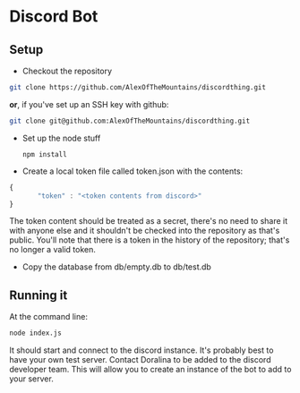# Discord Bot
## Setup
* Checkout the repository
  
```sh
git clone https://github.com/AlexOfTheMountains/discordthing.git
```

**or**, if you've set up an SSH key with github:

```sh
git clone git@github.com:AlexOfTheMountains/discordthing.git
```

* Set up the node stuff
  
  `npm install`

* Create a local token file called token.json with the contents:
 
 ```javascript
 {
 		"token" : "<token contents from discord>"
 }
 ```
 The token content should be treated as a secret, there's no need to share it with anyone else and it shouldn't be checked into the repository as that's public.  You'll note that there is a token in the history of the repository; that's no longer a valid token.
* Copy the database from db/empty.db to db/test.db

## Running it
At the command line:

```sh
node index.js
```

It should start and connect to the discord instance.  It's probably best to have your own test server.  Contact Doralina to be added to the discord developer team.  This will allow you to create an instance of the bot to add to your server.
